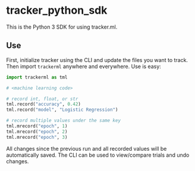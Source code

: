 # tracker_python_sdk

This is the Python 3 SDK for using tracker.ml.

## Use

First, initialize tracker using the CLI and update the files you want to track. Then import 
`trackerml` anywhere and everywhere. Use is easy:

```python
import trackerml as tml

# <machine learning code>

# record int, float, or str
tml.record("accuracy", 0.42)
tml.record("model", "Logistic Regression")

# record multiple values under the same key
tml.mrecord("epoch", 1)
tml.mrecord("epoch", 2)
tml.mrecord("epoch", 3)
```

All changes since the previous run and all recorded values will be automatically saved. The CLI
can be used to view/compare trials and undo changes.
